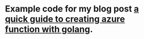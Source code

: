 # Example code for my blog post [a quick guide to creating azure function with golang](https://medium.com/@41x3n/a-quick-guide-to-creating-azure-function-with-golang-4c22b4f90e68).
